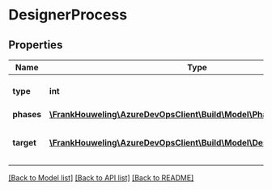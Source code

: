 # DesignerProcess

## Properties
Name | Type | Description | Notes
------------ | ------------- | ------------- | -------------
**type** | **int** | The type of the process. | [optional] 
**phases** | [**\FrankHouweling\AzureDevOpsClient\Build\Model\Phase[]**](Phase.md) |  | [optional] 
**target** | [**\FrankHouweling\AzureDevOpsClient\Build\Model\DesignerProcessTarget**](DesignerProcessTarget.md) | The target for the build process. | [optional] 

[[Back to Model list]](../README.md#documentation-for-models) [[Back to API list]](../README.md#documentation-for-api-endpoints) [[Back to README]](../README.md)



